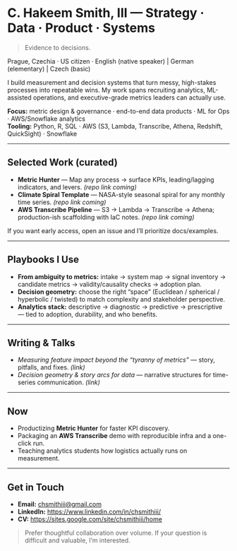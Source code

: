 # C. Hakeem Smith, III — Strategy · Data · Product · Systems
> Evidence to decisions.

Prague, Czechia · US citizen · English (native speaker) | German (elementary) | Czech (basic)

I build measurement and decision systems that turn messy, high-stakes processes into repeatable wins. My work spans recruiting analytics, ML-assisted operations, and executive-grade metrics leaders can actually use.

**Focus:** metric design & governance · end-to-end data products · ML for Ops · AWS/Snowflake analytics  
**Tooling:** Python, R, SQL · AWS (S3, Lambda, Transcribe, Athena, Redshift, QuickSight) · Snowflake

---

## Selected Work (curated)

- **Metric Hunter** — Map any process → surface KPIs, leading/lagging indicators, and levers. *(repo link coming)*
- **Climate Spiral Template** — NASA-style seasonal spiral for any monthly time series. *(repo link coming)*
- **AWS Transcribe Pipeline** — S3 → Lambda → Transcribe → Athena; production-ish scaffolding with IaC notes. *(repo link coming)*

If you want early access, open an issue and I’ll prioritize docs/examples.

---

## Playbooks I Use
- **From ambiguity to metrics:** intake → system map → signal inventory → candidate metrics → validity/causality checks → adoption plan.  
- **Decision geometry:** choose the right “space” (Euclidean / spherical / hyperbolic / twisted) to match complexity and stakeholder perspective.  
- **Analytics stack:** descriptive → diagnostic → predictive → prescriptive — tied to adoption, durability, and who benefits.

---

## Writing & Talks
- *Measuring feature impact beyond the “tyranny of metrics”* — story, pitfalls, and fixes. *(link)*
- *Decision geometry & story arcs for data* — narrative structures for time-series communication. *(link)*

---

## Now
- Productizing **Metric Hunter** for faster KPI discovery.  
- Packaging an **AWS Transcribe** demo with reproducible infra and a one-click run.  
- Teaching analytics students how logistics actually runs on measurement.

---

## Get in Touch
- **Email:** chsmithiii@gmail.com  
- **LinkedIn:** https://www.linkedin.com/in/chsmithiii/  
- **CV:** https://sites.google.com/site/chsmithiii/home

> Prefer thoughtful collaboration over volume. If your question is difficult and valuable, I’m interested.
